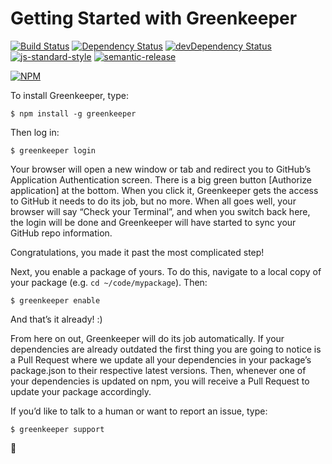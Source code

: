 # Getting Started with Greenkeeper

[![Build Status](https://travis-ci.org/greenkeeperio/greenkeeper.svg?branch=master)](https://travis-ci.org/greenkeeperio/greenkeeper)
[![Dependency Status](https://david-dm.org/greenkeeperio/greenkeeper/master.svg)](https://david-dm.org/greenkeeperio/greenkeeper/master)
[![devDependency Status](https://david-dm.org/greenkeeperio/greenkeeper/master/dev-status.svg)](https://david-dm.org/greenkeeperio/greenkeeper/master#info=devDependencies)
[![js-standard-style](https://img.shields.io/badge/code%20style-standard-brightgreen.svg?style=flat)](https://github.com/feross/standard)
[![semantic-release](https://img.shields.io/badge/%20%20%F0%9F%93%A6%F0%9F%9A%80-semantic--release-e10079.svg)](https://github.com/semantic-release/semantic-release)

[![NPM](https://nodei.co/npm/greenkeeper.png?downloads=true&downloadRank=true&stars=true)](https://nodei.co/npm/greenkeeper/)

To install Greenkeeper, type:

    $ npm install -g greenkeeper

Then log in:

    $ greenkeeper login

Your browser will open a new window or tab and redirect you to
GitHub’s Application Authentication screen. There is a big green
button [Authorize application] at the bottom. When you click it,
Greenkeeper gets the access to GitHub it needs to do its job, but
no more. When all goes well, your browser will say “Check your
Terminal”, and when you switch back here, the login will be done
and Greenkeeper will have started to sync your GitHub repo
information.

Congratulations, you made it past the most complicated step!

Next, you enable a package of yours. To do this, navigate to a
local copy of your package (e.g. `cd ~/code/mypackage`). Then:

    $ greenkeeper enable

And that’s it already! :)

From here on out, Greenkeeper will do its job automatically. If your
dependencies are already outdated the first thing you are going to
notice is a Pull Request where we update all your dependencies in
your package’s package.json to their respective latest versions.
Then, whenever one of your dependencies is updated on npm, you will
receive a Pull Request to update your package accordingly.

If you’d like to talk to a human or want to report an issue, type:

    $ greenkeeper support

🌴
